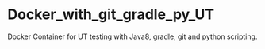 # Docker_with_git_gradle_py_UT
Docker Container for UT testing with Java8, gradle, git and python scripting.
